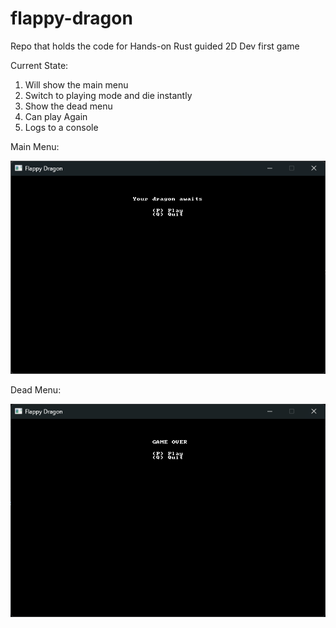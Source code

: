 # flappy-dragon

Repo that holds the code for Hands-on Rust guided 2D Dev first game

Current State: 

1. Will show the main menu
2. Switch to playing mode and die instantly
3. Show the dead menu
4. Can play Again
5. Logs to a console

Main Menu:

![Main Menu](images/Main-Menu.png)

Dead Menu:

![Dead Menu](images/Game-over.png)